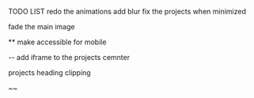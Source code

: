 TODO LIST
redo the animations
add blur
fix the projects when minimized 

fade the main image

** make accessible for mobile


-- add iframe to the projects
cemnter

projects heading clipping 



~~
